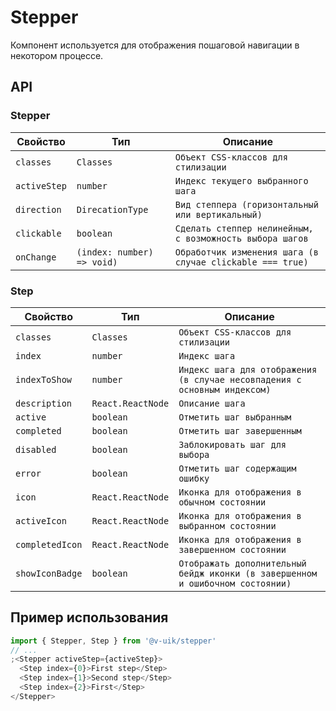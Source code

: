 # Stepper

Компонент используется для отображения пошаговой навигации
в некотором процессе.

## API

### Stepper

| Свойство     | Тип                        | Описание                                                  |
| ------------ | -------------------------- | --------------------------------------------------------- |
| `classes`    | `Classes`                  | `Объект CSS-классов для стилизации`                       |
| `activeStep` | `number`                   | `Индекс текущего выбранного шага`                         |
| `direction`  | `DirecationType`           | `Вид степпера (горизонтальный или вертикальный)`          |
| `clickable`  | `boolean`                  | `Сделать степпер нелинейным, с возможность выбора шагов`  |
| `onChange`   | `(index: number) => void)` | `Обработчик изменения шага (в случае clickable === true)` |

### Step

| Свойство        | Тип               | Описание                                                                       |
| --------------- | ----------------- | ------------------------------------------------------------------------------ |
| `classes`       | `Classes`         | `Объект CSS-классов для стилизации`                                            |
| `index`         | `number`          | `Индекс шага`                                                                  |
| `indexToShow`   | `number`          | `Индекс шага для отображения (в случае несовпадения с основным индексом)`      |
| `description`   | `React.ReactNode` | `Описание шага`                                                                |
| `active`        | `boolean`         | `Отметить шаг выбранным`                                                       |
| `completed`     | `boolean`         | `Отметить шаг завершенным`                                                     |
| `disabled`      | `boolean`         | `Заблокировать шаг для выбора`                                                 |
| `error`         | `boolean`         | `Отметить шаг содержащим ошибку`                                               |
| `icon`          | `React.ReactNode` | `Иконка для отображения в обычном состоянии`                                   |
| `activeIcon`    | `React.ReactNode` | `Иконка для отображения в выбранном состоянии`                                 |
| `completedIcon` | `React.ReactNode` | `Иконка для отображения в завершенном состоянии`                               |
| `showIconBadge` | `boolean`         | `Отображать дополнительный бейдж иконки (в завершенном и ошибочном состоянии)` |

## Пример использования

```javascript
import { Stepper, Step } from '@v-uik/stepper'
// ...
;<Stepper activeStep={activeStep}>
  <Step index={0}>First step</Step>
  <Step index={1}>Second step</Step>
  <Step index={2}>First</Step>
</Stepper>
```
